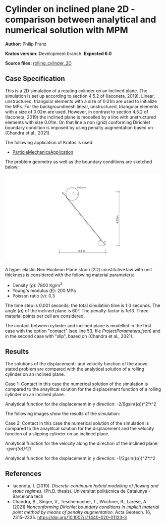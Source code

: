 # Cylinder on inclined plane 2D - comparison between analytical and numerical solution with MPM
**Author:** Philip Franz 

**Kratos version:** Development branch. **Expected 6.0** 

**Source files:** [rolling_cylinder_2D](https://github.com/KratosMultiphysics/Examples/tree/master/particle_mechanics/validation/rolling_cylinder/source)

## Case Specification

This is a 2D simulation of a rotating cylinder on an inclined plane. The simulation is set up according to section 4.5.2 of (Iaconeta, 2019). Linear, unstructured, triangular elements with a size of 0.01m are used to initialize the MPs. For the backgroundmesh linear, unstructured, triangular elements with a size of 0.02m are used.
However, in contrast to section 4.5.2 of (Iaconeta, 2019) the inclined plane is modelled by a line with unstructured elements with size 0.01m. On that line a non (grid) conforming Dirichlet boundary condition is imposed by using penalty augmentation based on (Chandra et al., 2021).  


The following application of Kratos is used:
- [ParticleMechanicsApplication](https://github.com/KratosMultiphysics/Kratos/tree/master/applications/ParticleMechanicsApplication)

The problem geometry as well as the boundary conditions are sketched below:

<p align="center">
  <img src="data/cylinder_on_inclined_plane.png" alt="Initial geometry and boundary conditions." width="1400" />
</p>

A hyper elastic Neo Hookean Plane strain (2D) constitutive law with unit thickness is considered with the following material parameters:
* Density (_&rho;_): 7800 Kg/m<sup>3</sup>
* Young's modulus (_E_):  200 MPa
* Poisson ratio (_&nu;_): 0.3

The time step is 0.001 seconds; the total simulation time is 1.0 seconds. The angle (_&alpha;_) of the inclined plane is 60°. The penalty-factor is 1e13. Three material points per cell are considered.

The contact between cylinder and inclined plane is modelled in the first case with the option "contact" (see line 53, file *ProjectParameters.json*) and in the second case with "slip", based on (Chandra et al., 2021).  

## Results
The solutions of the displacement- and velocity function of the above stated problem are compared with the analytical solution of a rolling cylinder on an inclined plane. 

Case 1: Contact
In this case the numerical solution of the simulation is compared to the anaylitcal solution for the displacement function of a rolling cylinder on an inclined plane.

Analytical function for the displacement in y direction: -2/6*g*sin((_&alpha;_))^2*t^2 

The following images show the results of the simulation:



Case 2: Contact
In this case the numerical solution of the simulation is compared to the anaylitcal solution for the displacement and the velocity function of a slipping cylinder on an inclined plane.

Analytical function for the velocity along the direction of the inclined plane: -g*sin((_&alpha;_))^2*t

Analytical function for the displacement in y direction: -1/2*g*sin((_&alpha;_))^2*t^2
 




## References
- Iaconeta, I. (2019). *Discrete-continuum hybrid modelling of flowing and static regimes.* (Ph.D. thesis). Universitat politècnica de Catalunya - Barcelona tech 
- Chandra, B., Singer, V., Teschemacher, T., Wüchner, R., Larese, A. (2021) *Nonconforming Dirichlet boundary conditions in implicit material point method by means of penalty augmentation*. Acta Geotech. 16, 2315–2335. https://doi.org/10.1007/s11440-020-01123-3 